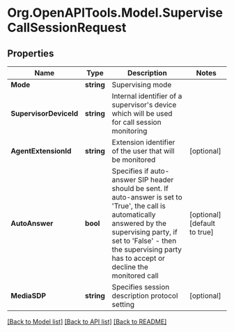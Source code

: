 
# Org.OpenAPITools.Model.SuperviseCallSessionRequest

## Properties

Name | Type | Description | Notes
------------ | ------------- | ------------- | -------------
**Mode** | **string** | Supervising mode | 
**SupervisorDeviceId** | **string** | Internal identifier of a supervisor&#39;s device which will be used for call session monitoring | 
**AgentExtensionId** | **string** | Extension identifier of the user that will be monitored | [optional] 
**AutoAnswer** | **bool** | Specifies if auto-answer SIP header should be sent. If auto-answer is set to &#39;True&#39;, the call is automatically answered by the supervising party, if set to &#39;False&#39; - then the supervising party has to accept or decline the monitored call | [optional] [default to true]
**MediaSDP** | **string** | Specifies session description protocol setting | [optional] 

[[Back to Model list]](../README.md#documentation-for-models)
[[Back to API list]](../README.md#documentation-for-api-endpoints)
[[Back to README]](../README.md)

